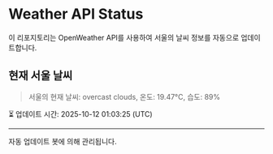 
# Weather API Status

이 리포지토리는 OpenWeather API를 사용하여 서울의 날씨 정보를 자동으로 업데이트합니다.

## 현재 서울 날씨
> 서울의 현재 날씨: overcast clouds, 온도: 19.47°C, 습도: 89%

⏳ 업데이트 시간: 2025-10-12 01:03:25 (UTC)

---
자동 업데이트 봇에 의해 관리됩니다.
